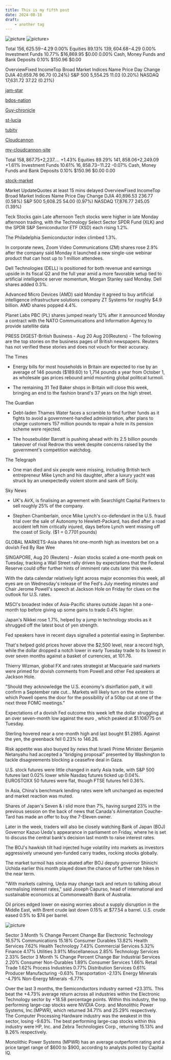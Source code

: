 ```yaml
---
title: This is my fifth post
date: 2024-08-18
draft:
	- another tag
---
```


<img src="/img/image1.png" alt="picture" />
<img src="/img/image2.png" alt="picture" />>

Total
$156,625.59
-$4.29 0.00%
Equities
89.13%
$139,604.68
-$4.29 0.00%
Investment Funds
10.77%
$16,869.95
$0.00 0.00%
Cash, Money Funds and Bank Deposits
0.10%
$150.96
$0.00

OverviewFixed IncomeTop Broad Market Indices
Name	Price	Day Change
DJIA	40,659.76	 96.70 (0.24%)
S&P 500	5,554.25	 11.03 (0.20%)
NASDAQ	17,631.72	 37.22 (0.21%)

[jam-star](https://jamaica-gleaner.com/#)

[bdos-nation](https://nationnews.com/#)

[Guy-chronicle](https://guyanachronicle.com/)

[st-lucia](https://stluciatimes.com/)

[tubitv](https://tubitv.com/movies/100025518/my-sailor-my-love?autoplay=true)

[Cloudcannon](https://app.cloudcannon.com/editor#welcome)

[my-cloudcannon-site](https://light-pencil.cloudvent.net/)

Total
$158,867.75
+$2,237.... +1.43%
Equities
89.29%
$141,858.06
+$2,249.09 +1.61%
Investment Funds
10.61%
$16,858.73
-$11.22 -0.07%
Cash, Money Funds and Bank Deposits
0.10%
$150.96
$0.00 0.00

[stock-market](/assets/image2.png)

Market UpdateQuotes at least 15 mins delayed
OverviewFixed IncomeTop Broad Market Indices
Name	Price	Day Change
DJIA	40,896.53	 236.77 (0.58%)
S&P 500	5,608.25	 54.00 (0.97%)
NASDAQ	17,876.77	 245.05 (1.39%)

Teck Stocks gain Late afternoon
Tech stocks were higher in late Monday afternoon trading, with the Technology Select Sector SPDR Fund (XLK) and the SPDR S&P Semiconductor ETF (XSD) each rising 1.2%.

The Philadelphia Semiconductor index climbed 1.3%.

In corporate news, Zoom Video Communications (ZM) shares rose 2.9% after the company said Monday it launched a new single-use webinar product that can host up to 1 million attendees.

Dell Technologies (DELL) is positioned for both revenue and earnings upside in its fiscal Q2 and the full year amid a more favorable setup tied to artificial intelligence server momentum, Morgan Stanley said Monday. Dell shares added 0.3%.

Advanced Micro Devices (AMD) said Monday it agreed to buy artificial intelligence infrastructure solutions company ZT Systems for roughly $4.9 billion. AMD shares popped 4.4%.

Planet Labs PBC (PL) shares jumped nearly 12% after it announced Monday a contract with the NATO Communications and Information Agency to provide satellite data

PRESS DIGEST-British Business - Aug 20
Aug 20(Reuters) - The following are the top stories on the business pages of British newspapers. Reuters has not verified these stories and does not vouch for their accuracy.

The Times

- Energy bills for most households in Britain are expected to rise by an average of 146 pounds ($189.60) to 1,714 pounds a year from October 1, as wholesale gas prices rebound amid mounting global political turmoil.

- The remaining 31 Ted Baker shops in Britain will close this week, bringing an end to the fashion brand's 37 years on the high street.

The Guardian

- Debt-laden Thames Water faces a scramble to find further funds as it fights to avoid a government-handled administration, after plans to charge customers 157 million pounds to repair a hole in its pension scheme were rejected.

- The housebuilder Barratt is pushing ahead with its 2.5 billion pounds takeover of rival Redrow this week despite concerns raised by the government's competition watchdog.

The Telegraph

- One man died and six people were missing, including British tech entrepreneur Mike Lynch and his daughter, after a luxury yacht was struck by an unexpectedly violent storm and sank off Sicily.

Sky News

- UK's AirX, is finalising an agreement with Searchlight Capital Partners to sell roughly 25% of the company.

- Stephen Chamberlain, once Mike Lynch's co-defendant in the U.S. fraud trial over the sale of Autonomy to Hewlett-Packard, has died after a road accident left him critically injured, days before Lynch went missing off the coast of Sicily. ($1 = 0.7701 pounds)

GLOBAL MARKETS-Asia shares hit one-month high as investors bet on a dovish Fed
By Rae Wee

SINGAPORE, Aug 20 (Reuters) - Asian stocks scaled a one-month peak on Tuesday, tracking a Wall Street rally driven by expectations that the Federal Reserve could offer further hints of imminent rate cuts later this week.

With the data calendar relatively light across major economies this week, all eyes are on Wednesday's release of the Fed's July meeting minutes and Chair Jerome Powell's speech at Jackson Hole on Friday for clues on the outlook for U.S. rates.

MSCI's broadest index of Asia-Pacific shares outside Japan hit a one-month top before giving up some gains to trade 0.4% higher.

Japan's Nikkei rose 1.7%, helped by a jump in technology stocks as it shrugged off the latest bout of yen strength.

Fed speakers have in recent days signalled a potential easing in September.

That's helped gold prices hover above the $2,500 level, near a record high, while the dollar dropped a notch lower in early Tuesday trade to its lowest in over seven months against a basket of currencies, at 101.76.

Thierry Wizman, global FX and rates strategist at Macquarie said markets were primed for dovish comments from Powell and other Fed speakers at Jackson Hole.

"Should they acknowledge the U.S. economy's disinflation path, it will confirm a September rate cut... Markets will likely turn on the extent to which Powell opens the door for the possibility of a 50bp cut at one of the next three FOMC meetings."

Expectations of a dovish Fed outcome this week left the dollar struggling at an over seven-month low against the euro , which peaked at $1.108775 on Tuesday.

Sterling hovered near a one-month high and last bought $1.2985. Against the yen, the greenback fell 0.23% to 146.26.

Risk appetite was also buoyed by news that Israeli Prime Minister Benjamin Netanyahu had accepted a "bridging proposal" presented by Washington to tackle disagreements blocking a ceasefire deal in Gaza.

U.S. stock futures were little changed in early Asia trade, with S&P 500 futures last 0.02% lower while Nasdaq futures ticked up 0.04%. EUROSTOXX 50 futures were flat, though FTSE futures fell 0.36%.

In Asia, China's benchmark lending rates were left unchanged as expected and market reaction was muted.

Shares of Japan's Seven & i slid more than 7%, having surged 23% in the previous session on the back of news that Canada's Alimentation Couche-Tard has made an offer to buy the 7-Eleven owner.

Later in the week, traders will also be closely watching Bank of Japan (BOJ) Governor Kazuo Ueda's appearance in parliament on Friday, where he is set to discuss the central bank's decision last month to raise interest rates.

The BOJ's hawkish tilt had injected huge volatility into markets as investors aggressively unwound yen-funded carry trades, rocking stocks globally.

The market turmoil has since abated after BOJ deputy governor Shinichi Uchida earlier this month played down the chance of further rate hikes in the near term.

"With markets calming, Ueda may change tack and return to talking about normalising interest rates," said Joseph Capurso, head of international and sustainable economics at Commonwealth Bank of Australia.

Oil prices edged lower on easing worries about a supply disruption in the Middle East, with Brent crude last down 0.15% at $77.54 a barrel. U.S. crude eased 0.5% to $74 per barrel.

<img src="/img/image3.png" alt="picture"/>

Sector	3 Month % Change	Percent Change Bar
Electronic Technology	16.57%
Communications	15.18%
Consumer Durables	13.82%
Health Services	7.62%
Health Technology	7.43%
Commercial Services	5.32%
Finance	4.17%
Utilities	3.91%
Miscellaneous	2.85%
Technology Services	2.33%
Sector	3 Month % Change	Percent Change Bar
Industrial Services	2.20%
Consumer Non-Durables	1.89%
Consumer Services	1.66%
Retail Trade	1.62%
Process Industries	0.77%
Distribution Services	0.61%
Producer Manufacturing	-0.63%
Transportation	-2.13%
Energy Minerals	-4.79%
Non-Energy Minerals	-6.77%

Over the last 3 months, the Semiconductors industry earned +23.31%. This beat the +4.73% average return across all industries within the Electronic Technology sector by +18.58 percentage points. Within this industry, the top performing large-cap stocks were NVIDIA Corp. and Monolithic Power Systems, Inc.(MPWR), which returned 34.71% and 25.29% respectively. The Computer Processing Hardware industry was the weakest in this sector, losing -9.63%. The best performing large-cap stocks within this industry were HP, Inc. and Zebra Technologies Corp., returning 15.13% and 8.26% respectively.

Monolithic Power Systems (MPWR) has an average outperform rating and a price target range of $600 to $900, according to analysts polled by Capital IQ.

